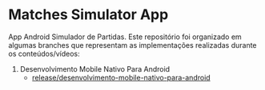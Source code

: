 # Matches Simulator App
App Android Simulador de Partidas. Este repositório foi organizado em algumas branches que representam as implementações realizadas durante os conteúdos/vídeos:
1. Desenvolvimento Mobile Nativo Para Android
    - [release/desenvolvimento-mobile-nativo-para-android](https://github.com/victorgusto/matches-simulator-app/tree/desenvolvimento-mobile-nativo-para-android)
    
